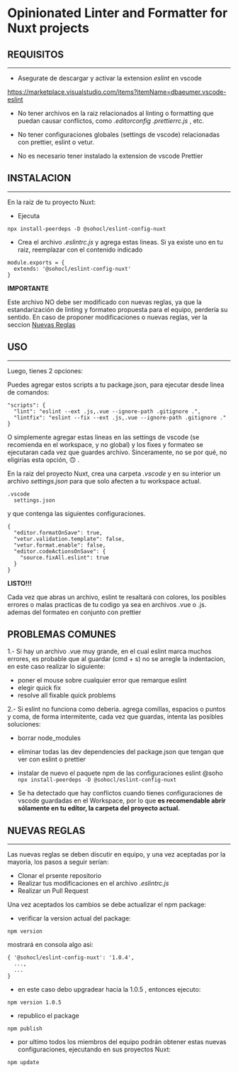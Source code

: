 # Opinionated Linter and Formatter for Nuxt projects

## REQUISITOS
---
- Asegurate de descargar y activar la extension _eslint_ en vscode

https://marketplace.visualstudio.com/items?itemName=dbaeumer.vscode-eslint

- No tener archivos en la raiz relacionados al linting o formatting que puedan causar conflictos, como _.editorconfig_  _.prettierrc.js_ , etc.

- No tener configuraciones globales (settings de vscode) relacionadas con prettier, eslint o vetur.

- No es necesario tener instalado la extension de vscode Prettier


## INSTALACION 
---

En la raíz de tu proyecto Nuxt:
- Ejecuta

`npx install-peerdeps -D @sohocl/eslint-config-nuxt`

- Crea el archivo _.eslintrc.js_  y agrega estas lineas. Si ya existe uno en tu raiz, reemplazar con el contenido indicado

```
module.exports = {
  extends: '@sohocl/eslint-config-nuxt'
}
```

**IMPORTANTE**

Este archivo NO debe ser modificado con nuevas reglas, ya que la estandarización de linting y formateo propuesta para el equipo, perdería su sentido. 
En caso de proponer modificaciones o nuevas reglas, ver la seccion [Nuevas Reglas](#nuevas-reglas)


## USO
---

Luego, tienes 2 opciones:

Puedes agregar estos scripts a tu package.json, para ejecutar desde linea de comandos:
```
"scripts": {
  "lint": "eslint --ext .js,.vue --ignore-path .gitignore .",
  "lintfix": "eslint --fix --ext .js,.vue --ignore-path .gitignore ."
}
```
O simplemente agregar estas lineas en las settings de vscode (se recomienda en el workspace, y no global)
y los fixes y formateo se ejecutaran cada vez que guardes archivo. Sinceramente, no se por qué, no eligirías esta opción, 🙃 .

En la raiz del proyecto Nuxt, crea una carpeta _.vscode_ y en su interior un archivo _settings.json_ para que solo afecten a tu workspace actual.
```
.vscode
  settings.json
```
 y que contenga las siguientes configuraciones.
```
{
  "editor.formatOnSave": true,
  "vetur.validation.template": false,
  "vetur.format.enable": false,
  "editor.codeActionsOnSave": {
    "source.fixAll.eslint": true
  }
}
```

**LISTO!!!**

Cada vez que abras un archivo, eslint te resaltará con colores, los posibles errores o malas practicas de tu codigo ya sea en archivos .vue o .js. ademas del formateo en conjunto con prettier


## PROBLEMAS COMUNES
1.- Si hay un archivo .vue muy grande,  en el cual eslint marca muchos errores, es probable que al guardar (cmd + s) no se arregle la indentacion, en este caso realizar lo siguiente:
* poner el mouse sobre cualquier error que remarque eslint
* elegir quick fix
* resolve all fixable quick problems

2.- Si eslint no funciona como deberia. agrega comillas, espacios o puntos y coma, de forma intermitente, cada vez que guardas, intenta las posibles soluciones:
* borrar node_modules
* eliminar todas las dev dependencies del package.json que tengan que ver con eslint o prettier
* instalar de nuevo el paquete npm de las configuraciones eslint @soho    
`npx install-peerdeps -D @sohocl/eslint-config-nuxt`

* Se ha detectado que hay conflictos cuando tienes configuraciones de vscode guardadas en el Workspace, por lo que **es recomendable abrir sólamente en tu editor, la carpeta del proyecto actual.**


## NUEVAS REGLAS 
---
Las nuevas reglas se deben discutir en equipo, y una vez aceptadas por la mayoría, los pasos a seguir serían:
- Clonar el prsente repositorio
- Realizar tus modificaciones en el archivo _.eslintrc.js_
- Realizar un Pull Request

Una vez aceptados los cambios se debe actualizar el npm package: 
- verificar la version actual del package:

`npm version`

mostrará en consola algo asi:

```
{ '@sohocl/eslint-config-nuxt': '1.0.4',
  ...,
  ...
}
```

- en este caso debo upgradear hacia la 1.0.5 , entonces ejecuto:

`npm version 1.0.5`

- republico el package

`npm publish`

- por ultimo todos los miembros del equipo podrán obtener estas nuevas configuraciones, ejecutando en sus proyectos Nuxt:

`npm update`

